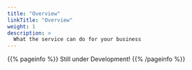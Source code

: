 ```yaml
---
title: "Overview"
linkTitle: "Overview"
weight: 1
description: >
  What the service can do for your business
---
```


{{% pageinfo %}}
Still under Development!
{{% /pageinfo %}}

